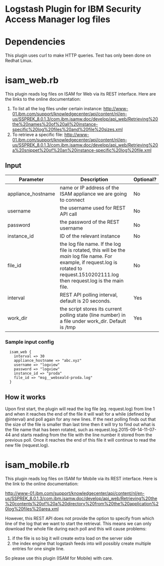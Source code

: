 # Logstash Plugin for IBM Security Access Manager log files

# Dependencies

This plugin uses curl to make HTTP queries. Test has only been done on Redhat Linux.  

# isam_web.rb

This plugin reads log files on ISAM for Web via its REST interface.  Here are the links to the online documentation:

1. To list all the log files under certain instance: 
  http://www-01.ibm.com/support/knowledgecenter/api/content/nl/en-us/SSPREK_8.0.1.3/com.ibm.isamw.doc/develop/api_web/Retrieving%20the%20names%20of%20all%20instance-specific%20log%20files%20and%20file%20sizes.xml
2. To retrieve a specific file:
  http://www-01.ibm.com/support/knowledgecenter/api/content/nl/en-us/SSPREK_8.0.1.3/com.ibm.isamw.doc/develop/api_web/Retrieving%20a%20snippet%20of%20an%20instance-specific%20log%20file.xml

## Input

| Parameter          | Description                                                                                                                                                                                 |Optional?
|--------------------|---------------------------------------------------------------------------------------------------------------------------------------------------------------------------------------------|---------
| appliance_hostname | name or IP address of the ISAM appliance we are going to connect                                                                                                                            |No
| username           | the username used for REST API call                                                                                                                                                         |No
| password           | the password of the REST username                                                                                                                                                           |No
| instance_id        | ID of the relevant instance                                                                                                                                                                 |No
| file_id            | the log file name.  If the log file is rotated, this will be the *main* log file name.  For example, if request.log is rotated to request.1510202111.log then request.log is the main file. |No
| interval           | REST API polling interval, default is 20 seconds.                                                                                                                                           |Yes
| work_dir           | the script stores its current polling state (line number) in a file under work_dir. Default is /tmp                                                                                         |Yes

### Sample input config
```
  isam_web {
    interval => 30
    appliance_hostname => "abc.xyz"
    username => "logview"
    password => "logview"
    instance_id => "proda"
    file_id => "msg__webseald-proda.log"
  }
```
## How it works
Upon first start, the plugin will read the log file (eg. request.log) from line 1 and when it reaches the end of the file it will wait for a while (defined by @interval) and poll again for any new lines.  If the next polling finds out that the size of the file is smaller than last time then it will try to find out what is the file name that has been rotated, such as request.log.2015-09-14-11-07-44 and starts reading from the file with the line number it stored from the previous poll.  Once it reaches the end of this file it will continue to read the new file (request.log).

# isam_mobile.rb

This plugin reads log files on ISAM for Mobile via its REST interface.  Here is the link to the online documentation:

  http://www-01.ibm.com/support/knowledgecenter/api/content/nl/en-us/SSPREK_8.0.1.3/com.ibm.isamw.doc/develop/api_web/Retrieving%20the%20contents%20of%20a%20directory%20from%20the%20application%20log%20files%20area.xml

However, this REST API does not provide the option to specify from which line of the log that we want to start the retrieval. This means we can only download the whole file during each poll and this will cause problems:

1. if the file is so big it will create extra load on the server side
2. the index engine that logstash feeds into will possibly create multiple entries for one single line.

So please use this plugin (ISAM for Mobile) with care.
